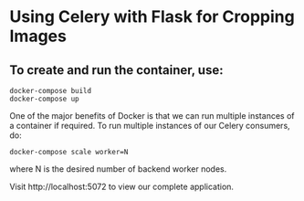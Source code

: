 # Using Celery with Flask for Cropping Images

## To create and run the container, use:

    docker-compose build
    docker-compose up

One of the major benefits of Docker is that we can run multiple instances of a container if required. To run multiple instances of our Celery consumers, do:

    docker-compose scale worker=N

where N is the desired number of backend worker nodes.

Visit http://localhost:5072 to view our complete application.
